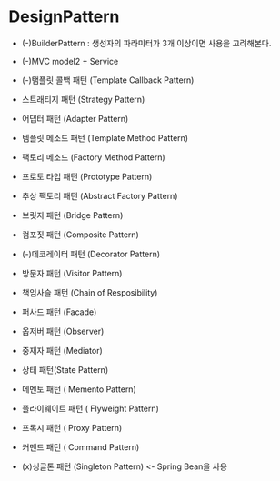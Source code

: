 # DesignPattern
- (-)BuilderPattern : 생성자의 파라미터가 3개 이상이면 사용을 고려해본다.
- (-)MVC model2 + Service
- (-)탬플릿 콜백 패턴 (Template Callback Pattern)
- 스트래티지 패턴 (Strategy Pattern)
- 어댑터 패턴 (Adapter Pattern)
- 템플릿 메소드 패턴 (Template Method Pattern)
- 팩토리 메소드 (Factory Method Pattern)
- 프로토 타입 패턴 (Prototype Pattern)
- 추상 팩토리 패턴 (Abstract Factory Pattern)
- 브릿지 패턴 (Bridge Pattern)
- 컴포짓 패턴 (Composite Pattern)
- (-)데코레이터 패턴 (Decorator Pattern)
- 방문자 패턴 (Visitor Pattern)
- 책임사슬 패턴 (Chain of Resposibility)
- 퍼사드 패턴 (Facade)
- 옵저버 패턴 (Observer)
- 중재자 패턴 (Mediator)
- 상태 패턴(State Pattern)
- 메멘토 패턴 ( Memento Pattern)
- 플라이웨이트 패턴 ( Flyweight Pattern)
- 프록시 패턴 ( Proxy Pattern)
- 커맨드 패턴 ( Command Pattern)
  
- (x)싱글톤 패턴 (Singleton Pattern) <- Spring Bean을 사용
